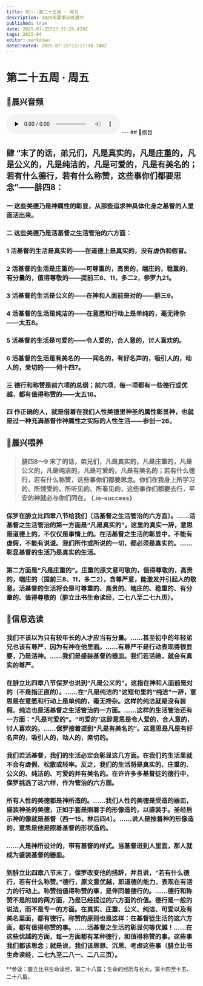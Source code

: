 ```yaml
---
title: 05---第二十五周 · 周五
description: 2025年夏季训练晨兴
published: true
date: 2025-07-25T13:37:25.429Z
tags: 2025-04
editor: markdown
dateCreated: 2025-07-25T13:17:38.748Z
---
```


# 第二十五周 · 周五
## 🎵晨兴音频
<audio id="audio" controls="" preload="none">
      <source id="mp3" src="/2025-04/week1/week25day5.mp3">
</audio>
---
## 📖纲目

## 肆    “末了的话，弟兄们，凡是真实的，凡是庄重的，凡是公义的，凡是纯洁的，凡是可爱的，凡是有美名的；若有什么德行，若有什么称赞，这些事你们都要思念”——腓四8：

### 一    这些美德乃是神属性的彰显，从那些追求神具体化身之基督的人里面活出来。

### 二    这些美德乃是活基督之生活管治的六方面：

### 1    活基督的生活是真实的——在道德上是真实的，没有虚伪和假冒。

### 2    活基督的生活是庄重的——可尊重的，高贵的，端庄的，稳重的，有分量的，值得尊敬的——提前三8、11，多二2，参罗九21。

### 3    活基督的生活是公义的——在神和人面前是对的——腓三9。

### 4    活基督的生活是纯洁的——在意愿和行动上是单纯的，毫无搀杂——太五8。

### 5    活基督的生活是可爱的——令人爱的，合人意的，讨人喜欢的。

### 6    活基督的生活是有美名的——闻名的，有好名声的，吸引人的，动人的，亲切的——何十四7。

### 三    德行和称赞是前六项的总纲；前六项，每一项都有一些德行或优越，都有值得称赞的——太五16。

### 四    作正确的人，就是借着在我们人性美德里神圣的属性彰显神，也就是过一种充满基督作神属性之实际的人性生活——参创一26。

## 📖晨兴喂养

>### **腓四8～9    末了的话，弟兄们，凡是真实的，凡是庄重的，凡是公义的，凡是纯洁的，凡是可爱的，凡是有美名的；若有什么德行，若有什么称赞，这些事你们都要思念。你们在我身上所学习的、所领受的、所听见的、所看见的，这些事你们都要去行，平安的神就必与你们同在。** {.is-success}

### 保罗在腓立比四章八节给我们〔活基督之生活管治的六方面〕。……活基督之生活管治的第一方面是“凡是真实的”。这里的真实一辞，意思是道德上的，不仅仅是事情上的。在活基督之生活的彰显中，不能有虚假，不能有说谎。我们所作或所说的一切，都必须是真实的。……彰显基督的生活乃是真实的生活。

### 第二方面是“凡是庄重的”。庄重的原文意可敬的，值得尊敬的，高贵的，端庄的（提前三8、11，多二2），含尊严意，能激发并引起人的敬意。活基督的生活将会是可尊重的、高贵的、端庄的、稳重的、有分量的、值得尊敬的（腓立比书生命读经，二七八至二七九页）。

## 📖信息选读

### 我们不该以为只有较年长的人才应当有分量。……甚至初中的年轻弟兄也该有尊严，因为有神在他里面。……有尊严不是行动表现得很显要，乃是活神。……我们是盛装基督的器皿。我们若活祂，就会有真实的尊严。

### 在腓立比四章八节保罗也说到“凡是公义的”。这指在神和人面前是对的（不是指正直的）。……在“凡是纯洁的”这短句里的“纯洁”一辞，意思是在意愿和行动上是单纯的，毫无搀杂。这样的纯洁就是没有装假。纯洁也是活基督之生活管治的一方面。……这样的生活管治还有一方面：“凡是可爱的”。“可爱的”这辞意思是令人爱的，合人意的，讨人喜欢的。……保罗接着提到“凡是有美名的”。这意思是凡是有好名声的，吸引人的，动人的，亲切的。

### 我们若活基督，我们的生活必定会彰显这几方面。在我们的生活里就不会有虚假、松散或轻率。反之，我们的生活将是真实的、庄重的、公义的、纯洁的、可爱的并有美名的。在许许多多基督徒的德行中，保罗挑选了这六样，作为管治的六方面。

### 所有人性的美德都是神所造的。……我们人性的美德是受造的器皿，盛装神圣的美德，正如手套是照着手的形像造的，以盛装手。圣经启示神的像就是基督（西一15，林后四4）。……说人是按着神的形像造的，意思是他是照着基督的形状造的。

### ……人是神所设计的，带有基督的样式。当基督进到人里面，那人就成为盛装基督的器皿。

### 到腓立比四章八节末了，保罗改变他的措辞，并且说，“若有什么德行，若有什么称赞。”德行，原文意优越，即道德的能力，表现在有活力的行动上。称赞指值得称赞的事，是伴同着德行的。……德行和称赞不是附加的两方面，乃是已经提过的六方面的价值。德行是一般的说法，而不是专一的方面。在真实、庄重、公义、纯洁、可爱以及有美名里面，都有德行。称赞的原则也是这样：在基督徒生活的这六方面，都有值得称赞的事。……活基督之生活的彰显何等优越！……在这些优越的方面，每一方面都有某种德行，和值得称赞的事。这些事我们都该思念；就是说，我们该思想、沉思、考虑这些事（腓立比书生命读经，二七九至二八一、二八三页）。

**参读：腓立比书生命读经，第二十八篇；生命的经历与长大，第十四至十五、二十八篇。
<!-- Google tag (gtag.js) -->
<script async src="https://www.googletagmanager.com/gtag/js?id=G-1P8709Z16T"></script>
<script>
  window.dataLayer = window.dataLayer || [];
  function gtag(){dataLayer.push(arguments);}
  gtag('js', new Date());

  gtag('config', 'G-1P8709Z16T');
</script>